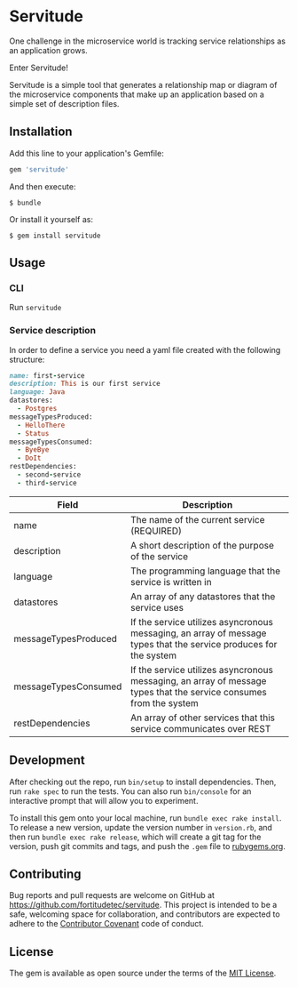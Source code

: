 # Servitude

One challenge in the microservice world is tracking service relationships as an application grows.  

Enter Servitude!

Servitude is a simple tool that generates a relationship map or diagram of the microservice components that make up an application based on a simple set of description files.

## Installation

Add this line to your application's Gemfile:

```ruby
gem 'servitude'
```

And then execute:

    $ bundle

Or install it yourself as:

    $ gem install servitude

## Usage

### CLI

Run `servitude`

### Service description

In order to define a service you need a yaml file created with the following structure:

```ruby
name: first-service
description: This is our first service
language: Java
datastores:
  - Postgres
messageTypesProduced:
  - HelloThere
  - Status
messageTypesConsumed:
  - ByeBye
  - DoIt
restDependencies:
  - second-service
  - third-service
```

| Field                | Description                                                                                                        |
| -------------------- | ------------------------------------------------------------------------------------------------------------------ |
| name                 | The name of the current service (REQUIRED)                                                                         |
| description          | A short description of the purpose of the service                                                                  |
| language             | The programming language that the service is written in                                                            |
| datastores           | An array of any datastores that the service uses                                                                   |
| messageTypesProduced | If the service utilizes asyncronous messaging, an array of message types that the service produces for the system  |
| messageTypesConsumed | If the service utilizes asyncronous messaging, an array of message types that the service consumes from the system |
| restDependencies     | An array of other services that this service communicates over REST                                                |


## Development

After checking out the repo, run `bin/setup` to install dependencies. Then, run `rake spec` to run the tests. You can also run `bin/console` for an interactive prompt that will allow you to experiment.

To install this gem onto your local machine, run `bundle exec rake install`. To release a new version, update the version number in `version.rb`, and then run `bundle exec rake release`, which will create a git tag for the version, push git commits and tags, and push the `.gem` file to [rubygems.org](https://rubygems.org).

## Contributing

Bug reports and pull requests are welcome on GitHub at https://github.com/fortitudetec/servitude. This project is intended to be a safe, welcoming space for collaboration, and contributors are expected to adhere to the [Contributor Covenant](http://contributor-covenant.org) code of conduct.


## License

The gem is available as open source under the terms of the [MIT License](http://opensource.org/licenses/MIT).

